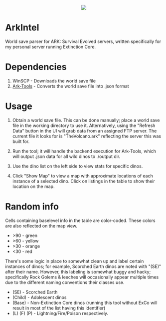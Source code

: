 <p align="center"><img src="https://i.imgur.com/MkVWxYv.png"/></p>

# ArkIntel
World save parser for ARK: Survival Evolved servers, written specifically for my personal server running Extinction Core.

# Dependencies
1. WinSCP - Downloads the world save file
2. [Ark-Tools](https://github.com/Qowyn/ark-tools) - Converts the world save file into .json format

# Usage
1. Obtain a world save file. This can be done manually; place a world save file in the working directory to use it. Alternatively, using the "Refresh Data" button in the UI will grab data from an assigned FTP server. The current file it looks for is "TheVolcano.ark" reflecting the server this was built for.

2. Run the tool; it will handle the backend execution for Ark-Tools, which will output .json data for all wild dinos to ./output dir.

3. Use the dino list on the left side to view stats for specific dinos.

4. Click "Show Map" to view a map with approximate locations of each instance of a selected dino. Click on listings in the table to show their location on the map.

# Random info
Cells containing baselevel info in the table are color-coded. These colors are also reflected on the map view.

* \>90 - green
* \>60 - yellow
* \>30 - orange
* \<30 - red

There's some logic in place to somewhat clean up and label certain instances of dinos; for example, Scorched Earth dinos are noted with "(SE)" after their name. However, this labeling is somewhat buggy and hacky; specifically Rock Golems & leeches will occasionally appear multiple times due to the different naming conventions their classes use.

* (SE) - Scorched Earth
* (Child) - Adolescent dinos
* (Base) - Non-Extinction Core dinos (running this tool without ExCo will result in most of the list having this identifier)
* (L) (F) (P) - Lightning/Fire/Poison respectively.
